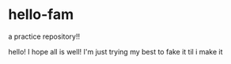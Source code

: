 # hello-fam
a practice repository!!


hello! I hope all is well! I'm just trying my best to fake it til i make it
